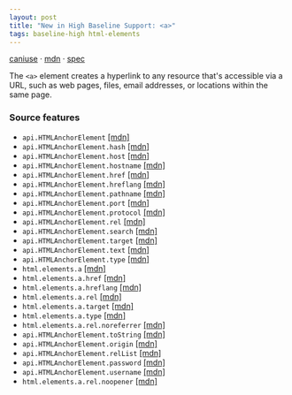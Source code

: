 ```yaml
---
layout: post
title: "New in High Baseline Support: <a>"
tags: baseline-high html-elements
---
```


[caniuse](https://caniuse.com/?search=a) · [mdn](https://developer.mozilla.org/en-US/search?q=<a>) · [spec](https://html.spec.whatwg.org/multipage/text-level-semantics.html#the-a-element)

The `<a>` element creates a hyperlink to any resource that's accessible via a URL, such as web pages, files, email addresses, or locations within the same page.

### Source features

- ``api.HTMLAnchorElement`` [[mdn]](https://developer.mozilla.org/en-US/search?q=api.HTMLAnchorElement)
- ``api.HTMLAnchorElement.hash`` [[mdn]](https://developer.mozilla.org/en-US/search?q=api.HTMLAnchorElement.hash)
- ``api.HTMLAnchorElement.host`` [[mdn]](https://developer.mozilla.org/en-US/search?q=api.HTMLAnchorElement.host)
- ``api.HTMLAnchorElement.hostname`` [[mdn]](https://developer.mozilla.org/en-US/search?q=api.HTMLAnchorElement.hostname)
- ``api.HTMLAnchorElement.href`` [[mdn]](https://developer.mozilla.org/en-US/search?q=api.HTMLAnchorElement.href)
- ``api.HTMLAnchorElement.hreflang`` [[mdn]](https://developer.mozilla.org/en-US/search?q=api.HTMLAnchorElement.hreflang)
- ``api.HTMLAnchorElement.pathname`` [[mdn]](https://developer.mozilla.org/en-US/search?q=api.HTMLAnchorElement.pathname)
- ``api.HTMLAnchorElement.port`` [[mdn]](https://developer.mozilla.org/en-US/search?q=api.HTMLAnchorElement.port)
- ``api.HTMLAnchorElement.protocol`` [[mdn]](https://developer.mozilla.org/en-US/search?q=api.HTMLAnchorElement.protocol)
- ``api.HTMLAnchorElement.rel`` [[mdn]](https://developer.mozilla.org/en-US/search?q=api.HTMLAnchorElement.rel)
- ``api.HTMLAnchorElement.search`` [[mdn]](https://developer.mozilla.org/en-US/search?q=api.HTMLAnchorElement.search)
- ``api.HTMLAnchorElement.target`` [[mdn]](https://developer.mozilla.org/en-US/search?q=api.HTMLAnchorElement.target)
- ``api.HTMLAnchorElement.text`` [[mdn]](https://developer.mozilla.org/en-US/search?q=api.HTMLAnchorElement.text)
- ``api.HTMLAnchorElement.type`` [[mdn]](https://developer.mozilla.org/en-US/search?q=api.HTMLAnchorElement.type)
- ``html.elements.a`` [[mdn]](https://developer.mozilla.org/en-US/search?q=html.elements.a)
- ``html.elements.a.href`` [[mdn]](https://developer.mozilla.org/en-US/search?q=html.elements.a.href)
- ``html.elements.a.hreflang`` [[mdn]](https://developer.mozilla.org/en-US/search?q=html.elements.a.hreflang)
- ``html.elements.a.rel`` [[mdn]](https://developer.mozilla.org/en-US/search?q=html.elements.a.rel)
- ``html.elements.a.target`` [[mdn]](https://developer.mozilla.org/en-US/search?q=html.elements.a.target)
- ``html.elements.a.type`` [[mdn]](https://developer.mozilla.org/en-US/search?q=html.elements.a.type)
- ``html.elements.a.rel.noreferrer`` [[mdn]](https://developer.mozilla.org/en-US/search?q=html.elements.a.rel.noreferrer)
- ``api.HTMLAnchorElement.toString`` [[mdn]](https://developer.mozilla.org/en-US/search?q=api.HTMLAnchorElement.toString)
- ``api.HTMLAnchorElement.origin`` [[mdn]](https://developer.mozilla.org/en-US/search?q=api.HTMLAnchorElement.origin)
- ``api.HTMLAnchorElement.relList`` [[mdn]](https://developer.mozilla.org/en-US/search?q=api.HTMLAnchorElement.relList)
- ``api.HTMLAnchorElement.password`` [[mdn]](https://developer.mozilla.org/en-US/search?q=api.HTMLAnchorElement.password)
- ``api.HTMLAnchorElement.username`` [[mdn]](https://developer.mozilla.org/en-US/search?q=api.HTMLAnchorElement.username)
- ``html.elements.a.rel.noopener`` [[mdn]](https://developer.mozilla.org/en-US/search?q=html.elements.a.rel.noopener)
